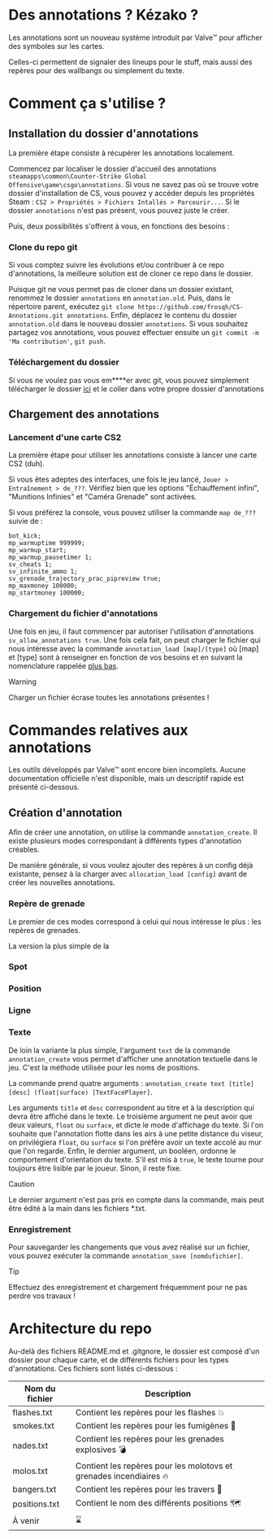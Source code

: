 # Des annotations ? Kézako ?

Les annotations sont un nouveau système introduit par Valve™ pour afficher des symboles sur les cartes.

Celles-ci permettent de signaler des lineups pour le stuff, mais aussi des repères pour des wallbangs ou simplement du texte.

# Comment ça s'utilise ?

## Installation du dossier d'annotations

La première étape consiste à récupérer les annotations localement.

Commencez par localiser le dossier d'accueil des annotations `steamapps\common\Counter-Strike Global Offensive\game\csgo\annotations`. Si vous ne savez pas où se trouve votre dossier d'installation de CS, vous pouvez y accéder depuis les propriétés Steam : `CS2 > Propriétés > Fichiers Intallés > Parcourir...`. Si le dossier `annotations` n'est pas présent, vous pouvez juste le créer.

Puis, deux possibilités s'offrent à vous, en fonctions des besoins :

### Clone du repo git

Si vous comptez suivre les évolutions et/ou contribuer à ce repo d'annotations, la meilleure solution est de cloner ce repo dans le dossier. 

Puisque git ne vous permet pas de cloner dans un dossier existant, renommez le dossier `annotations` en `annotation.old`. Puis, dans le répertoire parent, exécutez `git clone https://github.com/frosqh/CS-Annotations.git annotations`. Enfin, déplacez le contenu du dossier `annotation.old` dans le nouveau dossier `annotations`. Si vous souhaitez partagez vos annotations, vous pouvez effectuer ensuite un `git commit -m 'Ma contribution'`, `git push`.

### Téléchargement du dossier

Si vous ne voulez pas vous em\*\*\*\*er avec git, vous pouvez simplement télécharger le dossier [ici](https://github.com/frosqh/CS-Annotations/archive/refs/heads/main.zip) et le coller dans votre propre dossier d'annotations 

## Chargement des annotations

### Lancement d'une carte CS2

La première étape pour utiliser les annotations consiste à lancer une carte CS2 (duh).

Si vous êtes adeptes des interfaces, une fois le jeu lancé, `Jouer > Entraînement > de_???`. Vérifiez bien que les options "Échauffement infini", "Munitions Infinies" et "Caméra Grenade" sont activées. 

Si vous préférez la console, vous pouvez utiliser la commande `map de_???` suivie de : 

```
bot_kick;
mp_warmuptime 999999;
mp_warmup_start;
mp_warmup_pausetimer 1;
sv_cheats 1;
sv_infinite_ammo 1;
sv_grenade_trajectory_prac_pipreview true;
mp_maxmoney 100000;
mp_startmoney 100000;
```

### Chargement du fichier d'annotations

Une fois en jeu, il faut commencer par autoriser l'utilisation d'annotations `sv_allow_annotations true`. Une fois cela fait, on peut charger le fichier qui nous intéresse avec la commande `annotation_load [map]/[type]` où \[map\] et \[type\] sont à renseigner en fonction de vos besoins et en suivant la nomenclature rappelée [plus bas](https://github.com/frosqh/CS-Annotations?tab=readme-ov-file#architecture-du-repo).


> [!WARNING] 
> Charger un fichier écrase toutes les annotations présentes !

# Commandes relatives aux annotations

Les outils développés par Valve™ sont encore bien incomplets. Aucune documentation officielle n'est disponible, mais un descriptif rapide est présenté ci-dessous.
## Création d'annotation

Afin de créer une annotation, on utilise la commande `annotation_create`. Il existe plusieurs modes correspondant à différents types d'annotation créables.

De manière générale, si vous voulez ajouter des repères à un config déjà existante, pensez à la charger avec `allocation_load [config]` avant de créer les nouvelles annotations.
### Repère de grenade

Le premier de ces modes correspond à celui qui nous intéresse le plus : les repères de grenades. 

La version la plus simple de la

### Spot

### Position

### Ligne

### Texte

De loin la variante la plus simple, l'argument `text` de la commande `annotation_create` vous permet d'afficher une annotation textuelle dans le jeu. C'est la méthode utilisée pour les noms de positions. 

La commande prend quatre arguments : `annotation_create text [title] [desc] (float|surface) [TextFacePlayer]`.

Les arguments `title` et `desc` correspondent au titre et à la description qui devra être affiché dans le texte. Le troisième argument ne peut avoir que deux valeurs, `float` ou `surface`, et dicte le mode d'affichage du texte. Si l'on souhaite que l'annotation flotte dans les airs à une petite distance du viseur, on privilégiera `float`, ou `surface` si l'on préfère avoir un texte accolé au mur que l'on regarde. Enfin, le dernier argument, un booléen, ordonne le comportement d'orientation du texte. S'il est mis à `true`, le texte tourne pour toujours être lisible par le joueur. Sinon, il reste fixe.

> [!CAUTION] 
> Le dernier argument n'est pas pris en compte dans la commande, mais peut être édité à la main dans les fichiers *.txt.

### Enregistrement 

Pour sauvegarder les changements que vous avez réalisé sur un fichier, vous pouvez exécuter la commande `annotation_save [nomdufichier]`.

> [!TIP]
> Effectuez des enregistrement et chargement fréquemment pour ne pas perdre vos travaux !


# Architecture du repo

Au-delà des fichiers README.md et .gitgnore, le dossier est composé d'un dossier pour chaque carte, et de différents fichiers pour les types d'annotations. Ces fichiers sont listés ci-dessous : 

| Nom du fichier | Description                                                        |
| -------------- | ------------------------------------------------------------------ |
| flashes.txt    | Contient les repères pour les flashes 💥                           |
| smokes.txt     | Contient les repères pour les fumigènes 🚬                         |
| nades.txt      | Contient les repères pour les grenades explosives 💣               |
| molos.txt      | Contient les repères pour les molotovs et grenades incendiaires 🔥 |
| bangers.txt    | Contient les repères pour les travers 🧱                           |
| positions.txt  | Contient le nom des différents positions 🗺                        |
| À venir        | ⌛                                                                  |
